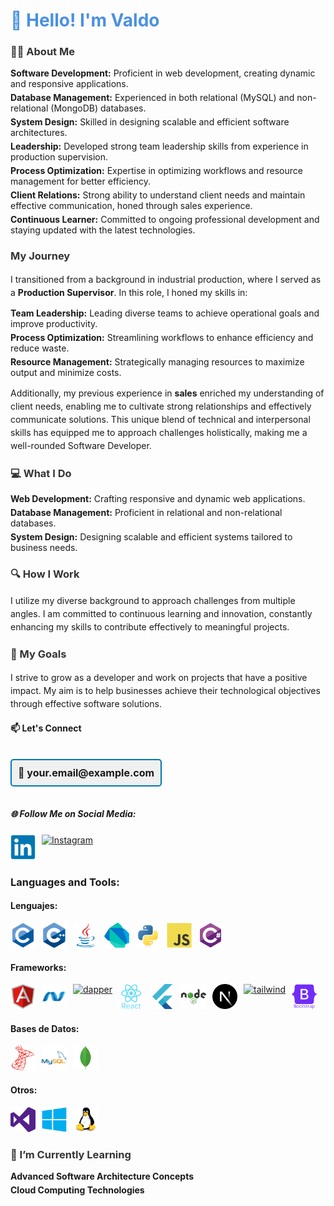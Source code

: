 <h1 style="color: #4A90E2;">👋 Hello! I'm <span style="font-weight: bold;">Valdo</span></h1>

<h3 style="color: #333;">👨‍💻 About Me</h3>
<ul style="list-style-type: none; padding-left: 0;">
    <li style="margin: 5px 0;"><strong>Software Development:</strong> Proficient in web development, creating dynamic and responsive applications.</li>
    <li style="margin: 5px 0;"><strong>Database Management:</strong> Experienced in both relational (MySQL) and non-relational (MongoDB) databases.</li>
    <li style="margin: 5px 0;"><strong>System Design:</strong> Skilled in designing scalable and efficient software architectures.</li>
    <li style="margin: 5px 0;"><strong>Leadership:</strong> Developed strong team leadership skills from experience in production supervision.</li>
    <li style="margin: 5px 0;"><strong>Process Optimization:</strong> Expertise in optimizing workflows and resource management for better efficiency.</li>
    <li style="margin: 5px 0;"><strong>Client Relations:</strong> Strong ability to understand client needs and maintain effective communication, honed through sales experience.</li>
    <li style="margin: 5px 0;"><strong>Continuous Learner:</strong> Committed to ongoing professional development and staying updated with the latest technologies.</li>
</ul>

<h3 style="color: #333;">My Journey</h3>
<p style="line-height: 1.5;">I transitioned from a background in industrial production, where I served as a <strong>Production Supervisor</strong>. In this role, I honed my skills in:</p>
<ul style="list-style-type: none; padding-left: 0;">
    <li style="margin: 5px 0;"><strong>Team Leadership:</strong> Leading diverse teams to achieve operational goals and improve productivity.</li>
    <li style="margin: 5px 0;"><strong>Process Optimization:</strong> Streamlining workflows to enhance efficiency and reduce waste.</li>
    <li style="margin: 5px 0;"><strong>Resource Management:</strong> Strategically managing resources to maximize output and minimize costs.</li>
</ul>

<p style="line-height: 1.5;">Additionally, my previous experience in <strong>sales</strong> enriched my understanding of client needs, enabling me to cultivate strong relationships and effectively communicate solutions. This unique blend of technical and interpersonal skills has equipped me to approach challenges holistically, making me a well-rounded Software Developer.</p>

<h3 style="color: #333;">💻 What I Do</h3>
<ul style="list-style-type: none; padding-left: 0;">
    <li style="margin: 5px 0;"><strong>Web Development:</strong> Crafting responsive and dynamic web applications.</li>
    <li style="margin: 5px 0;"><strong>Database Management:</strong> Proficient in relational and non-relational databases.</li>
    <li style="margin: 5px 0;"><strong>System Design:</strong> Designing scalable and efficient systems tailored to business needs.</li>
</ul>

<h3 style="color: #333;">🔍 How I Work</h3>
<p style="line-height: 1.5;">I utilize my diverse background to approach challenges from multiple angles. I am committed to continuous learning and innovation, constantly enhancing my skills to contribute effectively to meaningful projects.</p>

<h3 style="color: #333;">🎯 My Goals</h3>
<p style="line-height: 1.5;">I strive to grow as a developer and work on projects that have a positive impact. My aim is to help businesses achieve their technological objectives through effective software solutions.</p>


<h4 align="left">📫 Let's Connect</h4>
<p align="left" style="font-size: 16px; font-weight: bold; background-color: #f0f0f0; border: 2px solid #0077b5; padding: 10px; border-radius: 5px; display: inline-block;">
    📧 your.email@example.com
</p>
<h5 align="left">🌐 Follow Me on Social Media:</h5>
<p align="left" style="display: flex; flex-wrap: wrap; gap: 10px;">
    <a href="https://www.linkedin.com/in/yourprofile" target="_blank" rel="noreferrer">
        <img src="https://raw.githubusercontent.com/devicons/devicon/master/icons/linkedin/linkedin-original.svg" alt="LinkedIn" width="40" height="40"/>
    </a>
    <a href="https://www.instagram.com/yourprofile" target="_blank" rel="noreferrer">
        <img src="https://upload.wikimedia.org/wikipedia/commons/a/a5/Instagram_icon.png" alt="Instagram" width="40" height="40"/>
    </a>
</p>

<!--
### 📂 Projects
Here are some of my notable projects:
- [Project 1](https://github.com/yourusername/project1) - Brief description of the project.
- [Project 2](https://github.com/yourusername/project2) - Brief description of the project.
- [Project 3](https://github.com/yourusername/project3) - Brief description of the project.
-->

<h3 align="left">Languages and Tools:</h3>

<!-- Lenguajes -->
<h4 align="left">Lenguajes:</h4>
<p align="left" style="display: flex; flex-wrap: wrap; gap: 10px;">
    <a href="https://www.cprogramming.com/" target="_blank" rel="noreferrer">
        <img src="https://raw.githubusercontent.com/devicons/devicon/master/icons/c/c-original.svg" alt="c" width="40" height="40"/>
    </a>
    <a href="https://www.w3schools.com/cpp/" target="_blank" rel="noreferrer">
        <img src="https://raw.githubusercontent.com/devicons/devicon/master/icons/cplusplus/cplusplus-original.svg" alt="cplusplus" width="40" height="40"/>
    </a>
    <a href="https://www.java.com" target="_blank" rel="noreferrer">
        <img src="https://raw.githubusercontent.com/devicons/devicon/master/icons/java/java-original.svg" alt="java" width="40" height="40"/>
    </a>
    <a href="https://dart.dev/" target="_blank" rel="noreferrer">
        <img src="https://raw.githubusercontent.com/devicons/devicon/master/icons/dart/dart-original.svg" alt="dart" width="40" height="40"/>
    </a>
    <a href="https://www.python.org" target="_blank" rel="noreferrer">
        <img src="https://raw.githubusercontent.com/devicons/devicon/master/icons/python/python-original.svg" alt="python" width="40" height="40"/>
    </a>
    <a href="https://developer.mozilla.org/en-US/docs/Web/JavaScript" target="_blank" rel="noreferrer">
        <img src="https://raw.githubusercontent.com/devicons/devicon/master/icons/javascript/javascript-original.svg" alt="javascript" width="40" height="40"/>
    </a>
    <a href="https://docs.microsoft.com/en-us/dotnet/csharp/" target="_blank" rel="noreferrer">
        <img src="https://raw.githubusercontent.com/devicons/devicon/master/icons/csharp/csharp-original.svg" alt="csharp" width="40" height="40"/>
    </a>
</p>

<!-- Frameworks -->
<h4 align="left">Frameworks:</h4>
<p align="left" style="display: flex; flex-wrap: wrap; gap: 10px;">
    <a href="https://angular.io/" target="_blank" rel="noreferrer">
        <img src="https://raw.githubusercontent.com/devicons/devicon/master/icons/angularjs/angularjs-original.svg" alt="angular" width="40" height="40"/>
    </a>
    <a href="https://dotnet.microsoft.com/en-us/apps/aspnet" target="_blank" rel="noreferrer">
        <img src="https://raw.githubusercontent.com/devicons/devicon/master/icons/dot-net/dot-net-original.svg" alt=".net" width="40" height="40"/>
    </a>
    <a href="https://dapper-tutorial.net/" target="_blank" rel="noreferrer">
      <img src="https://api.nuget.org/v3-flatcontainer/dapper/2.1.35/icon" alt="dapper" width="40" height="40" />
    </a>
    <a href="https://reactjs.org/" target="_blank" rel="noreferrer">
        <img src="https://raw.githubusercontent.com/devicons/devicon/master/icons/react/react-original-wordmark.svg" alt="react" width="40" height="40"/>
    </a>
    <a href="https://flutter.dev/" target="_blank" rel="noreferrer">
        <img src="https://raw.githubusercontent.com/devicons/devicon/master/icons/flutter/flutter-original.svg" alt="flutter" width="40" height="40"/>
    </a>
    <a href="https://nodejs.org" target="_blank" rel="noreferrer">
        <img src="https://raw.githubusercontent.com/devicons/devicon/master/icons/nodejs/nodejs-original-wordmark.svg" alt="nodejs" width="40" height="40"/>
    </a>
    <a href="https://nextjs.org/" target="_blank" rel="noreferrer">
        <img src="https://raw.githubusercontent.com/devicons/devicon/master/icons/nextjs/nextjs-original.svg" alt="nextjs" width="40" height="40"/>
    </a>
    <a href="https://tailwindcss.com/" target="_blank" rel="noreferrer">
        <img src="https://www.vectorlogo.zone/logos/tailwindcss/tailwindcss-icon.svg" alt="tailwind" width="40" height="40"/>
    </a>
    <a href="https://getbootstrap.com" target="_blank" rel="noreferrer">
        <img src="https://raw.githubusercontent.com/devicons/devicon/master/icons/bootstrap/bootstrap-plain-wordmark.svg" alt="bootstrap" width="40" height="40"/>
    </a>
</p>


<!-- Bases de Datos -->
<h4 align="left">Bases de Datos:</h4>
<p align="left" style="display: flex; flex-wrap: wrap; gap: 10px;">
    <a href="https://www.microsoft.com/en-us/sql-server" target="_blank" rel="noreferrer">
        <img src="https://raw.githubusercontent.com/devicons/devicon/master/icons/microsoftsqlserver/microsoftsqlserver-plain.svg" alt="sqlserver" width="40" height="40"/>
    </a>
    <a href="https://www.mysql.com/" target="_blank" rel="noreferrer">
        <img src="https://raw.githubusercontent.com/devicons/devicon/master/icons/mysql/mysql-original-wordmark.svg" alt="mysql" width="40" height="40"/>
    </a>
    <a href="https://www.mongodb.com/" target="_blank" rel="noreferrer">
        <img src="https://raw.githubusercontent.com/devicons/devicon/master/icons/mongodb/mongodb-original.svg" alt="mongodb" width="40" height="40"/>
    </a>
</p>

<!-- Otros -->
<h4 align="left">Otros:</h4>
<p align="left" style="display: flex; flex-wrap: wrap; gap: 10px;">
    <a href="https://visualstudio.microsoft.com/vs/visual-basic-6/" target="_blank" rel="noreferrer">
        <img src="https://raw.githubusercontent.com/devicons/devicon/master/icons/visualstudio/visualstudio-plain.svg" alt="visualbasic" width="40" height="40"/>
    </a>
    <a href="https://www.microsoft.com/en-us/windows" target="_blank" rel="noreferrer">
        <img src="https://raw.githubusercontent.com/devicons/devicon/master/icons/windows8/windows8-original.svg" alt="windows" width="40" height="40"/>
    </a>
    <a href="https://www.linux.org/" target="_blank" rel="noreferrer">
        <img src="https://raw.githubusercontent.com/devicons/devicon/master/icons/linux/linux-original.svg" alt="linux" width="40" height="40"/>
    </a>
</p>

<h3 style="color: #333;">🌱 I’m Currently Learning</h3>
<ul style="list-style-type: none; padding-left: 0;">
    <li style="margin: 5px 0;"><strong>Advanced Software Architecture Concepts</strong></li>
    <li style="margin: 5px 0;"><strong>Cloud Computing Technologies</strong></li>
</ul>


